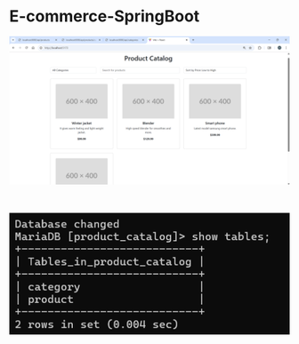 # E-commerce-SpringBoot

![Developed ecommerce website](images/product-catlog-website.png)
<br> <br> <br>

![Developed backend database ](images/Back-end-database.png)
